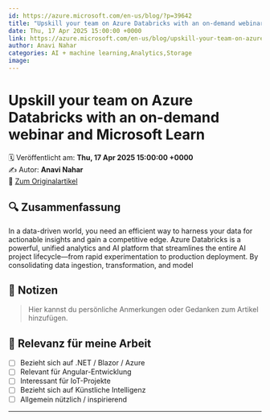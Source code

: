 ```yaml
---
id: https://azure.microsoft.com/en-us/blog/?p=39642
title: "Upskill your team on Azure Databricks with an on-demand webinar and Microsoft Learn"
date: Thu, 17 Apr 2025 15:00:00 +0000
link: https://azure.microsoft.com/en-us/blog/upskill-your-team-on-azure-databricks-with-an-on-demand-webinar-and-microsoft-learn/
author: Anavi Nahar
categories: AI + machine learning,Analytics,Storage
image: 
---
```


# Upskill your team on Azure Databricks with an on-demand webinar and Microsoft Learn

🗓️ Veröffentlicht am: **Thu, 17 Apr 2025 15:00:00 +0000**  
✍️ Autor: **Anavi Nahar**  
🔗 [Zum Originalartikel](https://azure.microsoft.com/en-us/blog/upskill-your-team-on-azure-databricks-with-an-on-demand-webinar-and-microsoft-learn/)

## 🔍 Zusammenfassung

In a data-driven world, you need an efficient way to harness your data for actionable insights and gain a competitive edge. Azure Databricks is a powerful, unified analytics and AI platform that streamlines the entire AI project lifecycle—from rapid experimentation to production deployment. By consolidating data ingestion, transformation, and model

## 📌 Notizen

> Hier kannst du persönliche Anmerkungen oder Gedanken zum Artikel hinzufügen.

## 🧠 Relevanz für meine Arbeit

- [ ] Bezieht sich auf .NET / Blazor / Azure
- [ ] Relevant für Angular-Entwicklung
- [ ] Interessant für IoT-Projekte
- [ ] Bezieht sich auf Künstliche Intelligenz
- [ ] Allgemein nützlich / inspirierend

---
